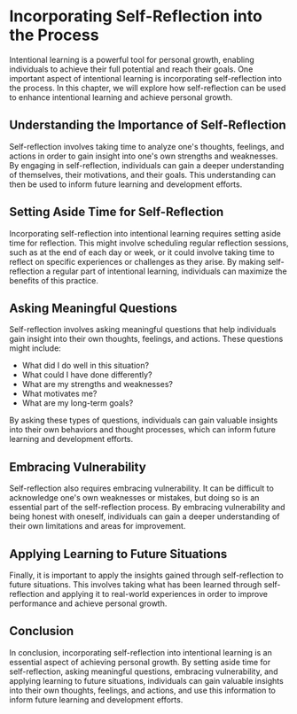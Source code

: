 Incorporating Self-Reflection into the Process
===========================================================================================================

Intentional learning is a powerful tool for personal growth, enabling individuals to achieve their full potential and reach their goals. One important aspect of intentional learning is incorporating self-reflection into the process. In this chapter, we will explore how self-reflection can be used to enhance intentional learning and achieve personal growth.

Understanding the Importance of Self-Reflection
-----------------------------------------------

Self-reflection involves taking time to analyze one's thoughts, feelings, and actions in order to gain insight into one's own strengths and weaknesses. By engaging in self-reflection, individuals can gain a deeper understanding of themselves, their motivations, and their goals. This understanding can then be used to inform future learning and development efforts.

Setting Aside Time for Self-Reflection
--------------------------------------

Incorporating self-reflection into intentional learning requires setting aside time for reflection. This might involve scheduling regular reflection sessions, such as at the end of each day or week, or it could involve taking time to reflect on specific experiences or challenges as they arise. By making self-reflection a regular part of intentional learning, individuals can maximize the benefits of this practice.

Asking Meaningful Questions
---------------------------

Self-reflection involves asking meaningful questions that help individuals gain insight into their own thoughts, feelings, and actions. These questions might include:

* What did I do well in this situation?
* What could I have done differently?
* What are my strengths and weaknesses?
* What motivates me?
* What are my long-term goals?

By asking these types of questions, individuals can gain valuable insights into their own behaviors and thought processes, which can inform future learning and development efforts.

Embracing Vulnerability
-----------------------

Self-reflection also requires embracing vulnerability. It can be difficult to acknowledge one's own weaknesses or mistakes, but doing so is an essential part of the self-reflection process. By embracing vulnerability and being honest with oneself, individuals can gain a deeper understanding of their own limitations and areas for improvement.

Applying Learning to Future Situations
--------------------------------------

Finally, it is important to apply the insights gained through self-reflection to future situations. This involves taking what has been learned through self-reflection and applying it to real-world experiences in order to improve performance and achieve personal growth.

Conclusion
----------

In conclusion, incorporating self-reflection into intentional learning is an essential aspect of achieving personal growth. By setting aside time for self-reflection, asking meaningful questions, embracing vulnerability, and applying learning to future situations, individuals can gain valuable insights into their own thoughts, feelings, and actions, and use this information to inform future learning and development efforts.

